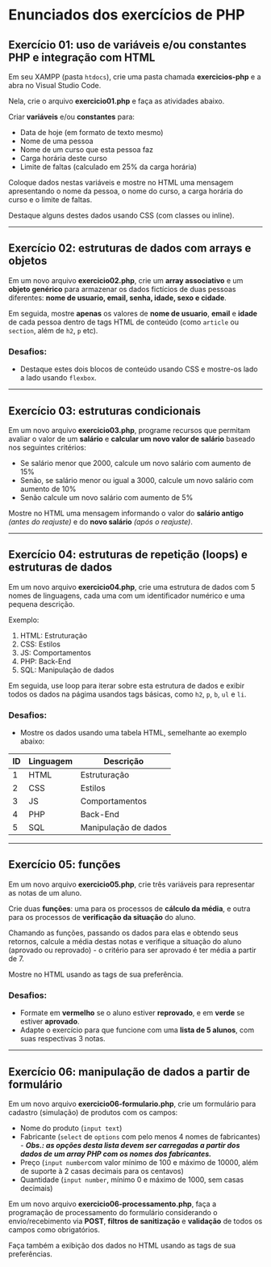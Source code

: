 # Enunciados dos exercícios de PHP

## Exercício 01: uso de variáveis e/ou constantes PHP e integração com HTML

Em seu XAMPP (pasta `htdocs`), crie uma pasta chamada **exercicios-php** e a abra no Visual Studio Code.

Nela, crie o arquivo **exercicio01.php** e faça as atividades abaixo.

Criar **variáveis** e/ou **constantes** para:

- Data de hoje (em formato de texto mesmo)
- Nome de uma pessoa
- Nome de um curso que esta pessoa faz
- Carga horária deste curso
- Limite de faltas (calculado em 25% da carga horária)

Coloque dados nestas variáveis e mostre no HTML uma mensagem apresentando o nome da pessoa, o nome do curso, a carga horária do curso e o limite de faltas.
 
Destaque alguns destes dados usando CSS (com classes ou inline).

---

## Exercício 02: estruturas de dados com arrays e objetos
 
Em um novo arquivo **exercicio02.php**, crie um **array associativo** e um **objeto genérico** para armazenar os dados fictícios de duas pessoas diferentes: **nome de usuario, email, senha, idade, sexo e cidade**.
 
Em seguida, mostre **apenas** os valores de **nome de usuario**, **email** e **idade** de cada pessoa dentro de tags HTML de conteúdo (como `article` ou `section`, além de `h2`, `p` etc).
 
### Desafios:

- Destaque estes dois blocos de conteúdo usando CSS e mostre-os lado a lado usando `flexbox`.

---

## Exercício 03: estruturas condicionais

Em um novo arquivo **exercicio03.php**, programe recursos que permitam avaliar o valor de um **salário** e **calcular um novo valor de salário** baseado nos seguintes critérios:

- Se salário menor que 2000, calcule um novo salário com aumento de 15%
- Senão, se salário menor ou igual a 3000, calcule um novo salário com aumento de 10%
- Senão calcule um novo salário com aumento de 5%

Mostre no HTML uma mensagem informando o valor do **salário antigo** *(antes do reajuste)* e do **novo salário** *(após o reajuste)*.

---

## Exercício 04: estruturas de repetição (loops) e estruturas de dados

Em um novo arquivo **exercicio04.php**, crie uma estrutura de dados com 5 nomes de linguagens, cada uma com um identificador numérico e uma pequena descrição.
 
Exemplo:
 
1. HTML: Estruturação
2. CSS: Estilos
3. JS: Comportamentos
4. PHP: Back-End
5. SQL: Manipulação de dados

Em seguida, use loop para iterar sobre esta estrutura de dados e exibir todos os dados na págima usandos tags básicas, como `h2`, `p`, `b`, `ul` e `li`.

### Desafios: 

- Mostre os dados usando uma tabela HTML, semelhante ao exemplo abaixo:
 
ID  | Linguagem   |   Descrição
--- | ---------   |   --------
1   | HTML        |   Estruturação
2   | CSS         |   Estilos
3   | JS          |   Comportamentos
4   | PHP         |   Back-End
5   | SQL         |   Manipulação de dados
 
---

## Exercício 05: funções

Em um novo arquivo **exercicio05.php**, crie três variáveis para representar as notas de um aluno. 

Crie duas **funções**: uma para os processos de **cálculo da média**, e outra para os processos de **verificação da situação** do aluno.

Chamando as funções, passando os dados para elas e obtendo seus retornos, calcule a média destas notas e verifique a situação do aluno (aprovado ou reprovado) - o critério para ser aprovado é ter média a partir de 7.

Mostre no HTML usando as tags de sua preferência.
 
### Desafios:
 
- Formate em **vermelho** se o aluno estiver **reprovado**, e em **verde** se estiver **aprovado**.
- Adapte o exercício para que funcione com uma **lista de 5 alunos**, com suas respectivas 3 notas.

---

## Exercício 06: manipulação de dados a partir de formulário

Em um novo arquivo **exercicio06-formulario.php**, crie um formulário para cadastro (simulação) de produtos com os campos:

- Nome do produto (`input text`)
- Fabricante (`select` de `options` com pelo menos 4 nomes de fabricantes) - ***Obs.: as opções desta lista devem ser carregadas a partir dos dados de um array PHP com os nomes dos fabricantes.*** 
- Preço (`input number`com valor mínimo de 100 e máximo de 10000, além de suporte à 2 casas decimais para os centavos)
- Quantidade (`input number`, mínimo 0 e máximo de 1000, sem casas decimais)

Em um novo arquivo **exercicio06-processamento.php**, faça a programação de processamento do formulário considerando o envio/recebimento via **POST**, **filtros de sanitização** e **validação** de todos os campos como obrigatórios. 

Faça também a exibição dos dados no HTML usando as tags de sua preferências.
